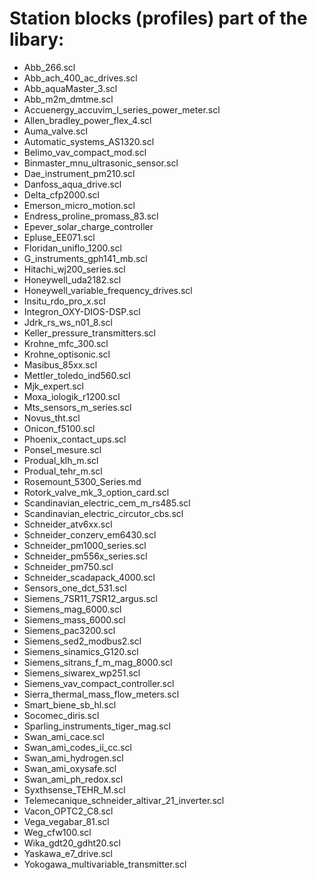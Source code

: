 # Station blocks (profiles) part of the libary:

- Abb_266.scl
- Abb_ach_400_ac_drives.scl
- Abb_aquaMaster_3.scl
- Abb_m2m_dmtme.scl
- Accuenergy_accuvim_l_series_power_meter.scl
- Allen_bradley_power_flex_4.scl
- Auma_valve.scl
- Automatic_systems_AS1320.scl
- Belimo_vav_compact_mod.scl
- Binmaster_mnu_ultrasonic_sensor.scl
- Dae_instrument_pm210.scl
- Danfoss_aqua_drive.scl
- Delta_cfp2000.scl
- Emerson_micro_motion.scl
- Endress_proline_promass_83.scl
- Epever_solar_charge_controller
- Epluse_EE071.scl
- Floridan_uniflo_1200.scl
- G_instruments_gph141_mb.scl
- Hitachi_wj200_series.scl
- Honeywell_uda2182.scl
- Honeywell_variable_frequency_drives.scl
- Insitu_rdo_pro_x.scl
- Integron_OXY-DIOS-DSP.scl
- Jdrk_rs_ws_n01_8.scl
- Keller_pressure_transmitters.scl
- Krohne_mfc_300.scl
- Krohne_optisonic.scl
- Masibus_85xx.scl
- Mettler_toledo_ind560.scl
- Mjk_expert.scl
- Moxa_iologik_r1200.scl
- Mts_sensors_m_series.scl
- Novus_tht.scl
- Onicon_f5100.scl
- Phoenix_contact_ups.scl
- Ponsel_mesure.scl
- Produal_klh_m.scl
- Produal_tehr_m.scl
- Rosemount_5300_Series.md
- Rotork_valve_mk_3_option_card.scl
- Scandinavian_electric_cem_m_rs485.scl
- Scandinavian_electric_circutor_cbs.scl
- Schneider_atv6xx.scl
- Schneider_conzerv_em6430.scl
- Schneider_pm1000_series.scl
- Schneider_pm556x_series.scl
- Schneider_pm750.scl
- Schneider_scadapack_4000.scl
- Sensors_one_dct_531.scl
- Siemens_7SR11_7SR12_argus.scl
- Siemens_mag_6000.scl
- Siemens_mass_6000.scl
- Siemens_pac3200.scl
- Siemens_sed2_modbus2.scl
- Siemens_sinamics_G120.scl
- Siemens_sitrans_f_m_mag_8000.scl
- Siemens_siwarex_wp251.scl
- Siemens_vav_compact_controller.scl
- Sierra_thermal_mass_flow_meters.scl
- Smart_biene_sb_hl.scl
- Socomec_diris.scl
- Sparling_instruments_tiger_mag.scl
- Swan_ami_cace.scl
- Swan_ami_codes_ii_cc.scl
- Swan_ami_hydrogen.scl
- Swan_ami_oxysafe.scl
- Swan_ami_ph_redox.scl
- Syxthsense_TEHR_M.scl
- Telemecanique_schneider_altivar_21_inverter.scl
- Vacon_OPTC2_C8.scl
- Vega_vegabar_81.scl
- Weg_cfw100.scl
- Wika_gdt20_gdht20.scl
- Yaskawa_e7_drive.scl
- Yokogawa_multivariable_transmitter.scl
